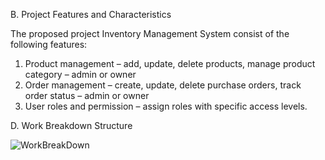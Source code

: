 



B. Project Features and Characteristics

The proposed project Inventory Management System consist of the following features: 
1.	Product management – add, update, delete products, manage product category – admin or owner
2.	Order management – create, update, delete purchase orders, track order status – admin or owner
3.	User roles and permission – assign roles with specific access levels.

D. Work Breakdown Structure

![WorkBreakDown](https://github.com/user-attachments/assets/cf33b10a-5006-4e08-a719-9cc442c60b78)


